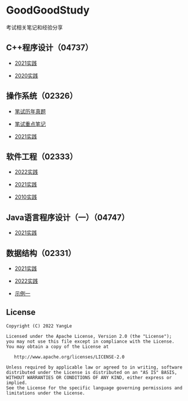 # GoodGoodStudy

考试相关笔记和经验分享

## C++程序设计（04737）

- [2021实践](https://github.com/alidili/GoodGoodStudy/tree/main/%E8%87%AA%E8%80%83%E5%AE%9E%E8%B7%B5/C%2B%2B%E7%A8%8B%E5%BA%8F%E8%AE%BE%E8%AE%A1%EF%BC%8804737%EF%BC%89/2021)

- [2020实践](https://github.com/alidili/GoodGoodStudy/tree/main/%E8%87%AA%E8%80%83%E5%AE%9E%E8%B7%B5/C%2B%2B%E7%A8%8B%E5%BA%8F%E8%AE%BE%E8%AE%A1%EF%BC%8804737%EF%BC%89/2020)

## 操作系统（02326）

- [笔试历年真题](https://github.com/alidili/GoodGoodStudy/tree/main/%E8%87%AA%E8%80%83%E7%AC%94%E8%AF%95/%E6%93%8D%E4%BD%9C%E7%B3%BB%E7%BB%9F%EF%BC%8802326%EF%BC%89/%E5%8E%86%E5%B9%B4%E7%9C%9F%E9%A2%98)

- [笔试重点笔记](https://github.com/alidili/GoodGoodStudy/tree/main/%E8%87%AA%E8%80%83%E7%AC%94%E8%AF%95/%E6%93%8D%E4%BD%9C%E7%B3%BB%E7%BB%9F%EF%BC%8802326%EF%BC%89/%E9%87%8D%E7%82%B9%E7%AC%94%E8%AE%B0)

- [2021实践](https://github.com/alidili/GoodGoodStudy/tree/main/%E8%87%AA%E8%80%83%E5%AE%9E%E8%B7%B5/%E6%93%8D%E4%BD%9C%E7%B3%BB%E7%BB%9F%EF%BC%8802326%EF%BC%89/2021)

## 软件工程（02333）

- [2022实践](https://github.com/alidili/GoodGoodStudy/tree/main/%E8%87%AA%E8%80%83%E5%AE%9E%E8%B7%B5/%E8%BD%AF%E4%BB%B6%E5%B7%A5%E7%A8%8B%EF%BC%8802333%EF%BC%89/2022)

- [2021实践](https://github.com/alidili/GoodGoodStudy/tree/main/%E8%87%AA%E8%80%83%E5%AE%9E%E8%B7%B5/%E8%BD%AF%E4%BB%B6%E5%B7%A5%E7%A8%8B%EF%BC%8802333%EF%BC%89/2021)

- [2010实践](https://github.com/alidili/GoodGoodStudy/tree/main/%E8%87%AA%E8%80%83%E5%AE%9E%E8%B7%B5/%E8%BD%AF%E4%BB%B6%E5%B7%A5%E7%A8%8B%EF%BC%8802333%EF%BC%89/2010)

## Java语言程序设计（一）（04747）

- [2021实践](https://github.com/alidili/GoodGoodStudy/tree/main/%E8%87%AA%E8%80%83%E5%AE%9E%E8%B7%B5/Java%E8%AF%AD%E8%A8%80%E7%A8%8B%E5%BA%8F%E8%AE%BE%E8%AE%A1%EF%BC%88%E4%B8%80%EF%BC%89%EF%BC%8804747%EF%BC%89/2021)

## 数据结构（02331）

- [2021实践](https://github.com/alidili/GoodGoodStudy/tree/main/%E8%87%AA%E8%80%83%E5%AE%9E%E8%B7%B5/%E6%95%B0%E6%8D%AE%E7%BB%93%E6%9E%84%EF%BC%8802331%EF%BC%89/2021)

- [2022实践](https://github.com/alidili/GoodGoodStudy/tree/main/%E8%87%AA%E8%80%83%E5%AE%9E%E8%B7%B5/%E6%95%B0%E6%8D%AE%E7%BB%93%E6%9E%84%EF%BC%8802331%EF%BC%89/2022)

- [示例一](https://github.com/alidili/GoodGoodStudy/tree/main/%E8%87%AA%E8%80%83%E5%AE%9E%E8%B7%B5/%E6%95%B0%E6%8D%AE%E7%BB%93%E6%9E%84%EF%BC%8802331%EF%BC%89/%E7%A4%BA%E4%BE%8B%E4%B8%80)

## License

```
Copyright (C) 2022 YangLe

Licensed under the Apache License, Version 2.0 (the "License");
you may not use this file except in compliance with the License.
You may obtain a copy of the License at

   http://www.apache.org/licenses/LICENSE-2.0

Unless required by applicable law or agreed to in writing, software
distributed under the License is distributed on an "AS IS" BASIS,
WITHOUT WARRANTIES OR CONDITIONS OF ANY KIND, either express or implied.
See the License for the specific language governing permissions and
limitations under the License.
```



